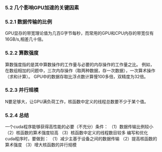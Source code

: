 ### 5.2  几个影响GPU加速的关键因素
### 5.2.1 数据传输的比例
GPU显存的带宽理论值为几百G字节每秒，而常用的GPU和CPU内存的带宽仅有16GB/s,相差几十倍。
### 5.2.2 算数强度
 算数强度指的是其中算数操作的工作量与必要的内存操作的工作量之比。
 例如，在数组相加的问题中，三次内存操作（取两种数据，存一次数据），一次算术操作（求和计算）。
 GPU中的数据存取比浮点数计算慢100多倍，双精度为32倍。
 ### 5.2.3 并行规模
 N要足够大，让GPU满负荷工作，核函数中定义的线程总数要不少于某个值。
 
 ### 5.2.4 总结
 一个cuda程序能够获得高性能的必要（不充分）条件：
 （1）数据传输比例较小
 （2）核函数的算术强度较高
 （3）核函数中定义的线程数目较多
 编写和优化cuda程序时，要做到：
 （1）减少主基于设备之间的数据传输
 （2）提高核函数的算术强度
 （3）增大核函数的并行规模